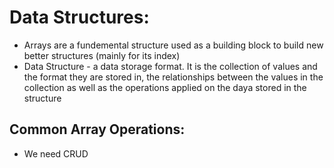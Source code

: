 # Data Structures:
- Arrays are a fundemental structure used as a building block to 
    build new better structures (mainly for its index)
- Data Structure - a data storage format. It is the collection of 
    values and the format they are stored in, the relationships between the values in the collection as well as the operations applied on the daya stored in the structure 
## Common Array Operations:
- We need CRUD
